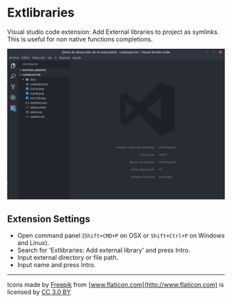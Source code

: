 # Extlibraries

Visual studio code extension: Add External libraries to project as symlinks. This is useful for non native functions completions.

![setting](setting.gif)


## Extension Settings

* Open command panel (`Shift+CMD+P` on OSX or `Shift+Ctrl+P` on Windows and Linux).
* Search for 'Extlibraries: Add external library' and press Intro.
* Input external directory or file path.
* Input name and press Intro.

-----------------------------------------------------------------------------------------------------------

Icons made by [Freepik](http://www.freepik.com) from [www.flaticon.com](http://www.flaticon.com) is licensed by [CC 3.0 BY](http://creativecommons.org/licenses/by/3.0/)